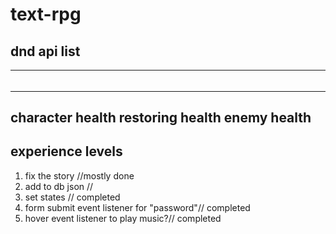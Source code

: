 # text-rpg
dnd api list
-------------
-------------
######


-------------
character health
    restoring health
enemy health
-------------
experience
levels
-------------
1. fix the story //mostly done
2. add to db json //
3. set states // completed
4. form submit event listener for "password"// completed
5. hover event listener to play music?// completed

